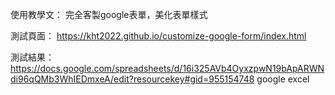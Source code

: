 使用教學文：
完全客製google表單，美化表單樣式

測試頁面：
https://kht2022.github.io/customize-google-form/index.html

測試結果：
https://docs.google.com/spreadsheets/d/16i325AVb4OyxzpwN19bApARWNdi96qQMb3WhIEDmxeA/edit?resourcekey#gid=955154748  google excel
